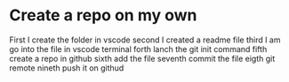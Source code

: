 # Create a repo on my own

First I create the folder in vscode
second I created a readme file
third I am go into the file in vscode terminal 
forth lanch the git init command
fifth create a repo in github
sixth add the file 
seventh commit the file
eigth git remote
nineth push it on githud